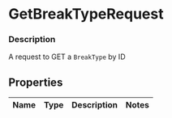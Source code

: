 
# GetBreakTypeRequest

### Description

A request to GET a `BreakType` by ID

## Properties
Name | Type | Description | Notes
------------ | ------------- | ------------- | -------------



